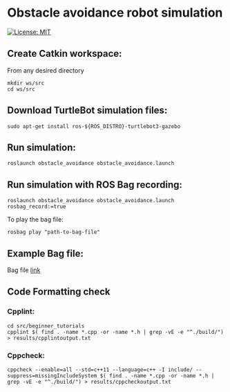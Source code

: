 # Obstacle avoidance robot simulation
[![License: MIT](https://img.shields.io/badge/License-MIT-blue.svg)](https://opensource.org/licenses/MIT)

## Create Catkin workspace:
From any desired directory
```
mkdir ws/src
cd ws/src
```

## Download TurtleBot simulation files:
```
sudo apt-get install ros-${ROS_DISTRO}-turtlebot3-gazebo
```

## Run simulation:
```
roslaunch obstacle_avoidance obstacle_avoidance.launch
```

## Run simulation with ROS Bag recording:
```
roslaunch obstacle_avoidance obstacle_avoidance.launch rosbag_record:=true
```

To play the bag file:
```
rosbag play "path-to-bag-file"
```

## Example Bag file:
Bag file [link]()


## Code Formatting check 
### Cpplint:
```
cd src/beginner_tutorials
cpplint $( find . -name *.cpp -or -name *.h | grep -vE -e "^./build/") > results/cpplintoutput.txt
```
### Cppcheck:
```
cppcheck --enable=all --std=c++11 --language=c++ -I include/ --suppress=missingIncludeSystem $( find . -name *.cpp -or -name *.h | grep -vE -e "^./build/") > results/cppcheckoutput.txt
```